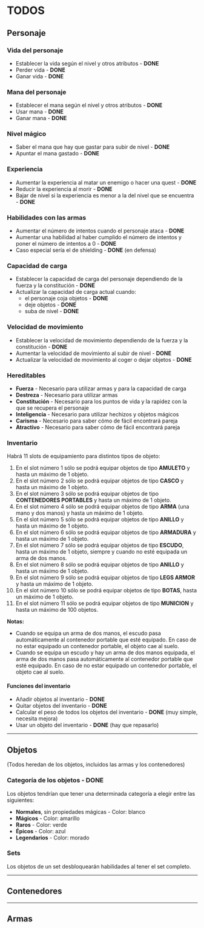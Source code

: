 # TODOS

## Personaje

### Vida del personaje
- Establecer la vida según el nivel y otros atributos - **DONE**
- Perder vida - **DONE**
- Ganar vida - **DONE**

### Mana del personaje
- Establecer el mana según el nivel y otros atributos - **DONE**
- Usar mana - **DONE**
- Ganar mana - **DONE**

### Nivel mágico
- Saber el mana que hay que gastar para subir de nivel - **DONE**
- Apuntar el mana gastado - **DONE**

### Experiencia
- Aumentar la experiencia al matar un enemigo o hacer una quest - **DONE**
- Reducir la experiencia al morir - **DONE**
- Bajar de nivel si la experiencia es menor a la del nivel que se encuentra - **DONE**

### Habilidades con las armas
- Aumentar el número de intentos cuando el personaje ataca - **DONE**
- Aumentar una habilidad al haber cumplido el número de intentos y poner el número de intentos a 0 - **DONE**
- Caso especial sería el de shielding - **DONE** (en defensa)

### Capacidad de carga
- Establecer la capacidad de carga del personaje dependiendo de la fuerza y la constitución - **DONE**
- Actualizar la capacidad de carga actual cuando:
  - el personaje coja objetos - **DONE**
  - deje objetos - **DONE**
  - suba de nivel - **DONE**

### Velocidad de movimiento
- Establecer la velocidad de movimiento dependiendo de la fuerza y la constitución - **DONE**
- Aumentar la velocidad de movimiento al subir de nivel - **DONE**
- Actualizar la velocidad de movimiento al coger o dejar objetos - **DONE**

### Hereditables
- **Fuerza** - Necesario para utilizar armas y para la capacidad de carga
- **Destreza** - Necesario para utilizar armas
- **Constitución** - Necesario para los puntos de vida y la rapidez con la que se recupera el personaje
- **Inteligencia** - Necesario para utilizar hechizos y objetos mágicos
- **Carisma** - Necesario para saber cómo de fácil encontrará pareja
- **Atractivo** - Necesario para saber cómo de fácil encontrará pareja

### Inventario
Habrá 11 slots de equipamiento para distintos tipos de objeto:
1. En el slot número 1 sólo se podrá equipar objetos de tipo **AMULETO** y hasta un máximo de 1 objeto.
2. En el slot número 2 sólo se podrá equipar objetos de tipo **CASCO** y hasta un máximo de 1 objeto.
3. En el slot número 3 sólo se podrá equipar objetos de tipo **CONTENEDORES PORTABLES** y hasta un máximo de 1 objeto.
4. En el slot número 4 sólo se podrá equipar objetos de tipo **ARMA** (una mano y dos manos) y hasta un máximo de 1 objeto.
5. En el slot número 5 sólo se podrá equipar objetos de tipo **ANILLO** y hasta un máximo de 1 objeto.
6. En el slot número 6 sólo se podrá equipar objetos de tipo **ARMADURA** y hasta un máximo de 1 objeto.
7. En el slot número 7 sólo se podrá equipar objetos de tipo **ESCUDO**, hasta un máximo de 1 objeto, siempre y cuando no esté equipada un arma de dos manos.
8. En el slot número 8 sólo se podrá equipar objetos de tipo **ANILLO** y hasta un máximo de 1 objeto.
9. En el slot número 9 sólo se podrá equipar objetos de tipo **LEGS ARMOR** y hasta un máximo de 1 objeto.
10. En el slot número 10 sólo se podrá equipar objetos de tipo **BOTAS**, hasta un máximo de 1 objeto.
11. En el slot número 11 sólo se podrá equipar objetos de tipo **MUNICION** y hasta un máximo de 100 objetos.

**Notas:**
- Cuando se equipa un arma de dos manos, el escudo pasa automáticamente al contenedor portable que esté equipado. En caso de no estar equipado un contenedor portable, el objeto cae al suelo.
- Cuando se equipa un escudo y hay un arma de dos manos equipada, el arma de dos manos pasa automáticamente al contenedor portable que esté equipado. En caso de no estar equipado un contenedor portable, el objeto cae al suelo.

#### Funciones del inventario
- Añadir objetos al inventario - **DONE**
- Quitar objetos del inventario - **DONE**
- Calcular el peso de todos los objetos del inventario - **DONE** (muy simple, necesita mejora)
- Usar un objeto del inventario - **DONE** (hay que repasarlo)

---

## Objetos
(Todos heredan de los objetos, incluidos las armas y los contenedores)

### Categoría de los objetos - **DONE**
Los objetos tendrían que tener una determinada categoría a elegir entre las siguientes:
- **Normales**, sin propiedades mágicas - Color: blanco
- **Mágicos** - Color: amarillo
- **Raros** - Color: verde
- **Épicos** - Color: azul
- **Legendarios** - Color: morado

### Sets
Los objetos de un set desbloquearán habilidades al tener el set completo.

---

## Contenedores

---

## Armas
